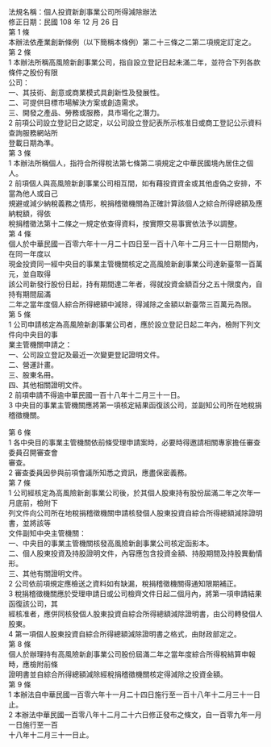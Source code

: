 法規名稱：個人投資新創事業公司所得減除辦法  
修正日期：民國 108 年 12 月 26 日  
第 1 條  
本辦法依產業創新條例（以下簡稱本條例）第二十三條之二第二項規定訂定之。  
第 2 條  
1 本辦法所稱高風險新創事業公司，指自設立登記日起未滿二年，並符合下列各款條件之股份有限  
公司：  
一、其技術、創意或商業模式具創新性及發展性。  
二、可提供目標市場解決方案或創造需求。  
三、開發之產品、勞務或服務，具市場化之潛力。  
2 前項公司設立登記日之認定，以公司設立登記表所示核准日或商工登記公示資料查詢服務網站所  
登載日期為準。  
第 3 條  
1 本辦法所稱個人，指符合所得稅法第七條第二項規定之中華民國境內居住之個人。  
2 前項個人與高風險新創事業公司相互間，如有藉投資資金或其他虛偽之安排，不當為他人或自己  
規避或減少納稅義務之情形，稅捐稽徵機關為正確計算該個人之綜合所得總額及應納稅額，得依  
稅捐稽徵法第十二條之一規定依查得資料，按實際交易事實依法予以調整。  
第 4 條  
個人於中華民國一百零六年十一月二十四日至一百十八年十二月三十一日期間內，在同一年度以  
現金投資同一經中央目的事業主管機關核定之高風險新創事業公司達新臺幣一百萬元，並自取得  
該公司新發行股份日起，持有期間達二年者，得就投資金額百分之五十限度內，自持有期間屆滿  
二年之當年度個人綜合所得總額中減除，得減除之金額以新臺幣三百萬元為限。  
第 5 條  
1 公司申請核定為高風險新創事業公司者，應於設立登記日起二年內，檢附下列文件向中央目的事  
業主管機關申請之：  
一、公司設立登記及最近一次變更登記證明文件。  
二、營運計畫。  
三、股東名冊。  
四、其他相關證明文件。  
2 前項申請不得逾中華民國一百十八年十二月三十一日。  
3 中央目的事業主管機關應將第一項核定結果函復該公司，並副知公司所在地稅捐稽徵機關。  


第 6 條  
1 各中央目的事業主管機關依前條受理申請案時，必要時得邀請相關專家擔任審查委員召開審查會  
審查。  
2 審查委員因參與前項會議所知悉之資訊，應盡保密義務。  
第 7 條  
1 公司經核定為高風險新創事業公司後，於其個人股東持有股份屆滿二年之次年一月底前，檢附下  
列文件向公司所在地稅捐稽徵機關申請核發個人股東投資自綜合所得總額減除證明書，並將該等  
文件副知中央主管機關：  
一、中央目的事業主管機關核發高風險新創事業公司核定函影本。  
二、個人股東投資及持股證明文件，內容應包含投資金額、持股期間及持股異動情形。  
三、其他有關證明文件。  
2 公司依前項規定應檢送之資料如有缺漏，稅捐稽徵機關得通知限期補正。  
3 稅捐稽徵機關應於受理申請日或公司檢齊文件日起二個月內，將第一項申請結果函復該公司，其  
經核准者，應併同核發個人股東投資自綜合所得總額減除證明書，由公司轉發個人股東。  
4 第一項個人股東投資自綜合所得總額減除證明書之格式，由財政部定之。  
第 8 條  
個人於辦理持有高風險新創事業公司股份屆滿二年之當年度綜合所得稅結算申報時，應檢附前條  
證明書並自綜合所得總額減除經稅捐稽徵機關核定得減除之投資金額。  
第 9 條  
1 本辦法自中華民國一百零六年十一月二十四日施行至一百十八年十二月三十一日止。  
2 本辦法中華民國一百零八年十二月二十六日修正發布之條文，自一百零九年一月一日施行至一百  
十八年十二月三十一日止。  


